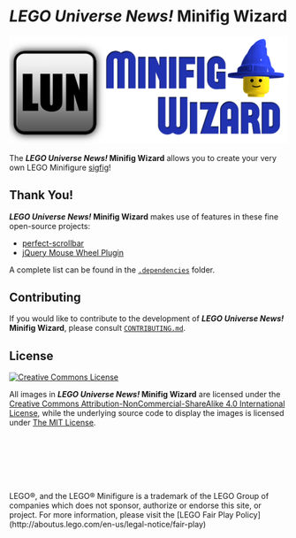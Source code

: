 _LEGO Universe News!_ Minifig Wizard
====================================

![LUN Minifig Wizard Logo](/Logo/LUN-Minifig-Wizard-Small.png)

The **_LEGO Universe News!_ Minifig Wizard** allows you to create your very own LEGO Minifigure [sigfig](http://www.brothers-brick.com/lego-glossary/#Sigfig)!

Thank You!
----------

**_LEGO Universe News!_ Minifig Wizard** makes use of features in these fine open-source projects:

* [perfect-scrollbar](https://github.com/noraesae/perfect-scrollbar)
* [jQuery Mouse Wheel Plugin](https://github.com/brandonaaron/jquery-mousewhee )

A complete list can be found in the [`.dependencies`](.dependencies) folder.

Contributing
------------

If you would like to contribute to the development of **_LEGO Universe News!_ Minifig Wizard**, please consult [`CONTRIBUTING.md`](dev/CONTRIBUTING.md).

License
-------

[![Creative Commons License](http://i.creativecommons.org/l/by-nc-sa/4.0/88x31.png)](http://daringfireball.net/projects/markdown/syntax)

All images in **_LEGO Universe News!_ Minifig Wizard** are  licensed under the [Creative Commons Attribution-NonCommercial-ShareAlike 4.0 International License](http://creativecommons.org/licenses/by-nc-sa/4.0/),
while the underlying source code to display the images is licensed under [The MIT License](http://opensource.org/licenses/MIT).

<br>
<br>
<br>
<br>
<br>
<br>
LEGO®, and the LEGO® Minifigure is a trademark of the LEGO Group of companies which does not sponsor, authorize or endorse this site, or project. For more information, please visit the [LEGO Fair Play Policy](http://aboutus.lego.com/en-us/legal-notice/fair-play)

